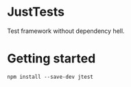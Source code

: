 # JustTests
Test framework without dependency hell.

# Getting started

```shell
npm install --save-dev jtest
```
